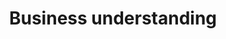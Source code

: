 ---
layout: tag-list
title: Business understanding
menu: false
description: >
  Posts about Business Understanding
---